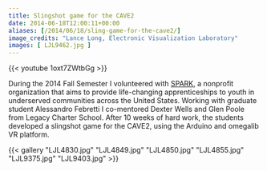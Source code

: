 ```yaml
---
title: Slingshot game for the CAVE2
date: 2014-06-18T12:00:11+00:00
aliases: [/2014/06/18/sling-game-for-the-cave2/]
image_credits: "Lance Long, Electronic Visualization Laboratory"
images: [ LJL9462.jpg ]
---
```

{{< youtube 1oxt7ZWtbGg >}}

During the 2014 Fall Semester I volunteered with <a href="http://www.sparkprogram.org/" target="_blank">SPARK</a>, a nonprofit organization that aims to provide life-changing apprenticeships to youth in underserved communities across the United States. Working with graduate student Alessandro Febretti I co-mentored Dexter Wells and Glen Poole from Legacy Charter School. After 10 weeks of hard work, the students developed a slingshot game for the CAVE2, using the Arduino and omegalib VR platform.

{{< gallery "LJL4830.jpg" "LJL4849.jpg" "LJL4850.jpg" "LJL4855.jpg" "LJL9375.jpg" "LJL9403.jpg" >}}
